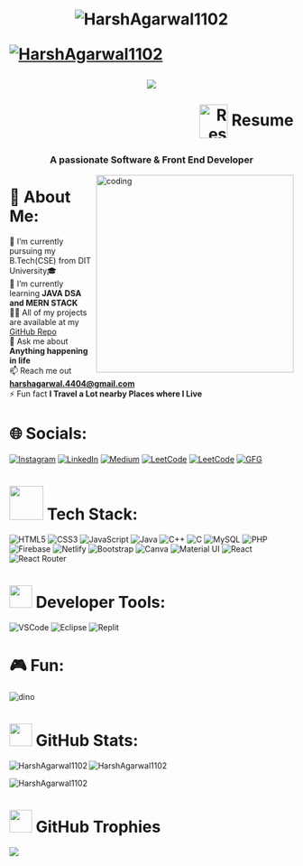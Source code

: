 <h1 align="center">
<p><img src="https://github.com/HarshAgarwal1102/HarshAgarwal1102/assets/117922914/0c0075b0-9185-4576-82b9-9c34f9f2667b"alt="HarshAgarwal1102" /></p>
  
  <a href="https://git.io/typing-svg">
<p align="left"><img src="https://komarev.com/ghpvc/?username=king4404"alt="HarshAgarwal1102" /></p>
    <img src="https://readme-typing-svg.demolab.com?font=Major+Mono+Display&size=45&pause=10000&color=FF7722&center=true&vCenter=true&width=600&height=100&lines=I'm+ዙarsh+Agarwal!">
  </a>

  <p align="right">
<a href="https://drive.google.com/file/d/1Dgvd0dOtlFDbvcsjl6rmGGv_C5kT5yCq/view?usp=drive_link" style="text-decoration: none; margin-left: 10px;">
    <img src="https://img.icons8.com/?size=512&id=44834&format=png" alt="Resume" width="50px" height="60px" style="vertical-align: middle;" />
    Resume
</a>
</p>

</h1>

<h3 align="center">A passionate Software & Front End Developer</h3>

<img align="right" alt="coding" width="350" src="https://i.pinimg.com/originals/81/17/8b/81178b47a8598f0c81c4799f2cdd4057.gif">

# 💫 About Me:
🔭 I’m currently pursuing my B.Tech(CSE) from DIT University🎓 <br> 🌱 I’m currently learning **JAVA DSA and MERN STACK** <br> 👨‍💻 All of my projects are available at my [GitHub Repo](https://github.com/HarshAgarwal1102?tab=repositories) <br> 💬 Ask me about **Anything happening in life** <br> 📫 Reach me out **harshagarwal.4404@gmail.com** <br> ⚡ Fun fact **I Travel a Lot nearby Places where I Live**


# 🌐 Socials:
[![Instagram](https://img.shields.io/badge/Instagram-%23E4405F.svg?logo=Instagram&logoColor=white)](https://instagram.com/harshagarwal_1102/) [![LinkedIn](https://img.shields.io/badge/LinkedIn-%230077B5.svg?logo=linkedin&logoColor=white)](https://www.linkedin.com/in/harsh4404/) [![Medium](https://img.shields.io/badge/Medium-%2305577D9.svg?logo=Medium&logoColor=white)](https://medium.com/@harshagarwal2225/) [![LeetCode](https://img.shields.io/badge/-LeetCode-%23FFA116.svg?logo=LeetCode&logoColor=black)](https://leetcode.com/agarwal1102/) [![LeetCode](https://img.shields.io/badge/Linktree-%2339E09B.svg?logo=linktree&logoColor=white)](https://linktr.ee/agarwal_harsh) [![GFG](https://img.shields.io/badge/GeeksforGeeks-%23298D46.svg?logo=geeksforgeeks&logoColor=white)](https://auth.geeksforgeeks.org/user/agarwal_harsh)

# <img src="https://media.giphy.com/media/UShQUYH1cN37CvhcFL/giphy.gif" width="60"> Tech Stack:
![HTML5](https://img.shields.io/badge/html5-%23E34F26.svg?style=plastic&logo=html5&logoColor=white) 
![CSS3](https://img.shields.io/badge/css3-%231572B6.svg?style=plastic&logo=css3&logoColor=white) 
![JavaScript](https://img.shields.io/badge/javascript-%23323330.svg?style=plastic&logo=javascript&logoColor=%23F7DF1E) 
![Java](https://img.shields.io/badge/java-%23ED8B00.svg?style=plastic&logo=openjdk&logoColor=white)
![C++](https://img.shields.io/badge/C%2B%2B-%2300599C.svg?style=plastic&logo=c%2B%2B&logoColor=white) 
![C](https://img.shields.io/badge/c-%2300599C.svg?style=plastic&logo=c&logoColor=white) 
![MySQL](https://img.shields.io/badge/mysql-%2300f.svg?style=plastic&logo=mysql&logoColor=white) 
![PHP](https://img.shields.io/badge/PHP-%23777BB4.svg?style=plastic&logo=php&logoColor=white) 
![Firebase](https://img.shields.io/badge/Firebase-%23039BE5.svg?style=plastic&logo=Firebase&logoColor=white) 
![Netlify](https://img.shields.io/badge/netlify-%23000000.svg?style=plastic&logo=netlify&logoColor=#00C7B7) 
![Bootstrap](https://img.shields.io/badge/bootstrap-%23563D7C.svg?style=plastic&logo=bootstrap&logoColor=white) 
![Canva](https://img.shields.io/badge/Canva-%2300C4CC.svg?style=plastic&logo=Canva&logoColor=white) 
![Material UI](https://img.shields.io/badge/Material--UI-%230081CB.svg?style=plastic&logo=material-ui&logoColor=white)
![React](https://img.shields.io/badge/React-20232A?style=plastic&logo=react&logoColor=61DAFB)
![React Router](https://img.shields.io/badge/React_Router-CA4245?style=plastic&logo=react-router&logoColor=white)

# <img src="https://media.giphy.com/media/1RCFsNQN3dsxK8y8u7/giphy.gif" width="40"> Developer Tools:
![VSCode](https://img.shields.io/badge/Visual_Studio_Code-%230078D4.svg?style=plastic&logo=visual%20studio%20code&logoColor=white) ![Eclipse](https://img.shields.io/badge/Eclipse-%232C2255.svg?style=plastic&logo=eclipse&logoColor=white) ![Replit](https://img.shields.io/badge/Replit-%23667881.svg?style=plastic&logo=replit&logoColor=orange)

# 🎮 Fun:
![dino](https://github.com/HarshAgarwal1102/HarshAgarwal1102/assets/117922914/61d89383-610c-46c1-a1d8-b0b06e57a9c8)

# <img src="https://media.giphy.com/media/uhWLu2lsU0rfLiwYlI/giphy.gif" width="40"> GitHub Stats:
<p><img align="left" src="https://github-readme-stats.vercel.app/api/top-langs/?username=HarshAgarwal1102&theme=dark&hide_border=true&include_all_commits=true&count_private=true&layout=compact" alt="HarshAgarwal1102" /></p>
<p><img align="center" src="https://github-readme-stats.vercel.app/api?username=HarshAgarwal1102&theme=dark&hide_border=true&include_all_commits=true&count_private=true" alt="HarshAgarwal1102" /></p>
<p><img align="center" src="https://github-readme-streak-stats.herokuapp.com/?user=HarshAgarwal1102&theme=dark&hide_border=true" alt="HarshAgarwal1102" /></p>

# <img src="https://media.giphy.com/media/Y0kYalhMDB9II/giphy.gif" width="40" height="40"> GitHub Trophies
![](https://github-profile-trophy.vercel.app/?username=HarshAgarwal1102&theme=radical&no-frame=true&no-bg=false&margin-w=15&margin-h=15&column=-1)
